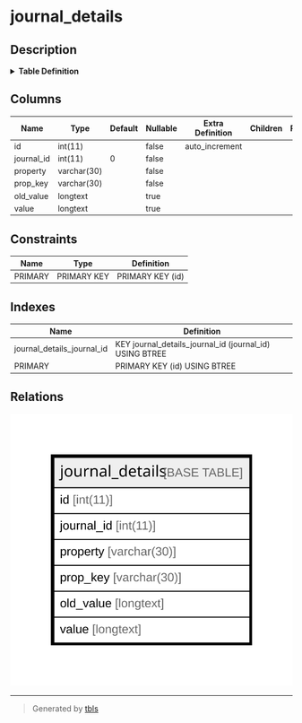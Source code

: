 # journal_details

## Description

<details>
<summary><strong>Table Definition</strong></summary>

```sql
CREATE TABLE `journal_details` (
  `id` int(11) NOT NULL AUTO_INCREMENT,
  `journal_id` int(11) NOT NULL DEFAULT '0',
  `property` varchar(30) NOT NULL DEFAULT '',
  `prop_key` varchar(30) NOT NULL DEFAULT '',
  `old_value` longtext,
  `value` longtext,
  PRIMARY KEY (`id`),
  KEY `journal_details_journal_id` (`journal_id`)
) ENGINE=InnoDB DEFAULT CHARSET=latin1
```

</details>

## Columns

| Name | Type | Default | Nullable | Extra Definition | Children | Parents | Comment |
| ---- | ---- | ------- | -------- | --------------- | -------- | ------- | ------- |
| id | int(11) |  | false | auto_increment |  |  |  |
| journal_id | int(11) | 0 | false |  |  |  |  |
| property | varchar(30) |  | false |  |  |  |  |
| prop_key | varchar(30) |  | false |  |  |  |  |
| old_value | longtext |  | true |  |  |  |  |
| value | longtext |  | true |  |  |  |  |

## Constraints

| Name | Type | Definition |
| ---- | ---- | ---------- |
| PRIMARY | PRIMARY KEY | PRIMARY KEY (id) |

## Indexes

| Name | Definition |
| ---- | ---------- |
| journal_details_journal_id | KEY journal_details_journal_id (journal_id) USING BTREE |
| PRIMARY | PRIMARY KEY (id) USING BTREE |

## Relations

![er](journal_details.svg)

---

> Generated by [tbls](https://github.com/k1LoW/tbls)
